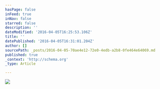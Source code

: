 ```yaml
---
hasPage: false
inFeed: true
inNav: false
starred: false
description: ''
dateModified: '2016-04-05T16:25:53.106Z'
title: ''
datePublished: '2016-04-05T16:31:01.204Z'
author: []
sourcePath: _posts/2016-04-05-70ae4e12-72e0-4edb-a2b8-0fe464e64069.md
published: true
_context: 'http://schema.org'
_type: Article

---
```

![](https://the-grid-user-content.s3-us-west-2.amazonaws.com/354147fb-6d41-4bff-8ce5-194ad0b2e06d.jpg)